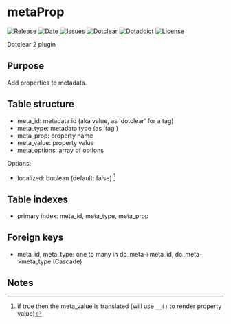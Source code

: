 # metaProp

[![Release](https://img.shields.io/github/v/release/franck-paul/metaProp)](https://github.com/franck-paul/metaProp/releases)
[![Date](https://img.shields.io/github/release-date/franck-paul/metaProp)](https://github.com/franck-paul/metaProp/releases)
[![Issues](https://img.shields.io/github/issues/franck-paul/metaProp)](https://github.com/franck-paul/metaProp/issues)
[![Dotclear](https://img.shields.io/badge/dotclear-v2.24-blue.svg)](https://fr.dotclear.org/download)
[![Dotaddict](https://img.shields.io/badge/dotaddict-official-green.svg)](https://plugins.dotaddict.org/dc2/details/metaProp)
[![License](https://img.shields.io/github/license/franck-paul/metaProp)](https://github.com/franck-paul/metaProp/blob/master/LICENSE)

Dotclear 2 plugin

## Purpose

Add properties to metadata.

## Table structure

* meta_id: metadata id (aka value, as 'dotclear' for a tag)
* meta_type: metadata type (as 'tag')
* meta_prop: property name
* meta_value: property value
* meta_options: array of options

Options:

* localized: boolean (default: false) [^1]

## Table indexes

* primary index: meta_id, meta_type, meta_prop

## Foreign keys

* meta_id, meta_type: one to many in dc_meta->meta_id, dc_meta->meta_type (Cascade)

## Notes

[^1]: if true then the meta_value is translated (will use `__()` to render property value)
